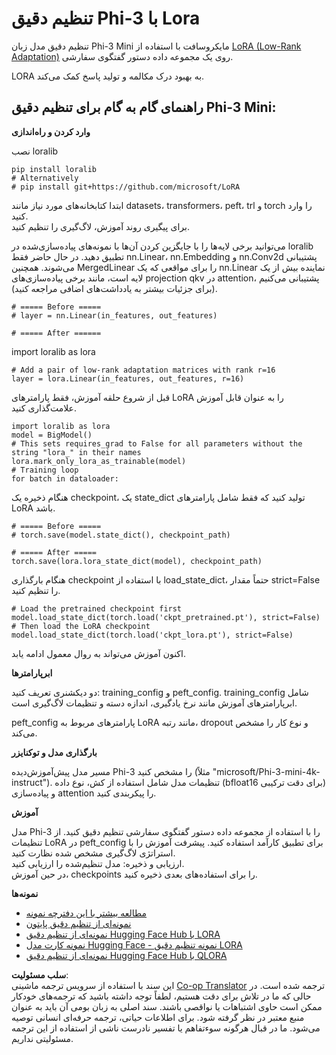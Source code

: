<!--
CO_OP_TRANSLATOR_METADATA:
{
  "original_hash": "50b6a55a0831b417835087d8b57759fe",
  "translation_date": "2025-05-07T13:29:58+00:00",
  "source_file": "md/03.FineTuning/FineTuning_Lora.md",
  "language_code": "fa"
}
-->
# **تنظیم دقیق Phi-3 با Lora**

تنظیم دقیق مدل زبان Phi-3 Mini مایکروسافت با استفاده از [LoRA (Low-Rank Adaptation)](https://github.com/microsoft/LoRA?WT.mc_id=aiml-138114-kinfeylo) روی یک مجموعه داده دستور گفتگوی سفارشی.

LORA به بهبود درک مکالمه و تولید پاسخ کمک می‌کند.

## راهنمای گام به گام برای تنظیم دقیق Phi-3 Mini:

**وارد کردن و راه‌اندازی**

نصب loralib

```
pip install loralib
# Alternatively
# pip install git+https://github.com/microsoft/LoRA

```

ابتدا کتابخانه‌های مورد نیاز مانند datasets، transformers، peft، trl و torch را وارد کنید.  
برای پیگیری روند آموزش، لاگ‌گیری را تنظیم کنید.

می‌توانید برخی لایه‌ها را با جایگزین کردن آن‌ها با نمونه‌های پیاده‌سازی‌شده در loralib تطبیق دهید. در حال حاضر فقط nn.Linear، nn.Embedding و nn.Conv2d پشتیبانی می‌شوند. همچنین MergedLinear را برای مواقعی که یک nn.Linear نماینده بیش از یک لایه است، مانند برخی پیاده‌سازی‌های projection qkv در attention، پشتیبانی می‌کنیم (برای جزئیات بیشتر به یادداشت‌های اضافی مراجعه کنید).

```
# ===== Before =====
# layer = nn.Linear(in_features, out_features)
```

```
# ===== After ======
```

import loralib as lora

```
# Add a pair of low-rank adaptation matrices with rank r=16
layer = lora.Linear(in_features, out_features, r=16)
```

قبل از شروع حلقه آموزش، فقط پارامترهای LoRA را به عنوان قابل آموزش علامت‌گذاری کنید.

```
import loralib as lora
model = BigModel()
# This sets requires_grad to False for all parameters without the string "lora_" in their names
lora.mark_only_lora_as_trainable(model)
# Training loop
for batch in dataloader:
```

هنگام ذخیره یک checkpoint، یک state_dict تولید کنید که فقط شامل پارامترهای LoRA باشد.

```
# ===== Before =====
# torch.save(model.state_dict(), checkpoint_path)
```  
```
# ===== After =====
torch.save(lora.lora_state_dict(model), checkpoint_path)
```

هنگام بارگذاری checkpoint با استفاده از load_state_dict، حتماً مقدار strict=False را تنظیم کنید.

```
# Load the pretrained checkpoint first
model.load_state_dict(torch.load('ckpt_pretrained.pt'), strict=False)
# Then load the LoRA checkpoint
model.load_state_dict(torch.load('ckpt_lora.pt'), strict=False)
```

اکنون آموزش می‌تواند به روال معمول ادامه یابد.

**ابرپارامترها**

دو دیکشنری تعریف کنید: training_config و peft_config. training_config شامل ابرپارامترهای آموزش مانند نرخ یادگیری، اندازه دسته و تنظیمات لاگ‌گیری است.

peft_config پارامترهای مربوط به LoRA مانند رتبه، dropout و نوع کار را مشخص می‌کند.

**بارگذاری مدل و توکنایزر**

مسیر مدل پیش‌آموزش‌دیده Phi-3 را مشخص کنید (مثلاً "microsoft/Phi-3-mini-4k-instruct"). تنظیمات مدل شامل استفاده از کش، نوع داده (bfloat16 برای دقت ترکیبی) و پیاده‌سازی attention را پیکربندی کنید.

**آموزش**

مدل Phi-3 را با استفاده از مجموعه داده دستور گفتگوی سفارشی تنظیم دقیق کنید. از تنظیمات LoRA در peft_config برای تطبیق کارآمد استفاده کنید. پیشرفت آموزش را با استراتژی لاگ‌گیری مشخص شده نظارت کنید.  
ارزیابی و ذخیره: مدل تنظیم‌شده را ارزیابی کنید.  
در حین آموزش، checkpoints را برای استفاده‌های بعدی ذخیره کنید.

**نمونه‌ها**  
- [مطالعه بیشتر با این دفترچه نمونه](../../../../code/03.Finetuning/Phi_3_Inference_Finetuning.ipynb)  
- [نمونه‌ای از تنظیم دقیق پایتون](../../../../code/03.Finetuning/FineTrainingScript.py)  
- [نمونه‌ای از تنظیم دقیق Hugging Face Hub با LORA](../../../../code/03.Finetuning/Phi-3-finetune-lora-python.ipynb)  
- [نمونه کارت مدل Hugging Face - نمونه تنظیم دقیق LORA](https://huggingface.co/microsoft/Phi-3-mini-4k-instruct/blob/main/sample_finetune.py)  
- [نمونه‌ای از تنظیم دقیق Hugging Face Hub با QLORA](../../../../code/03.Finetuning/Phi-3-finetune-qlora-python.ipynb)

**سلب مسئولیت**:  
این سند با استفاده از سرویس ترجمه ماشینی [Co-op Translator](https://github.com/Azure/co-op-translator) ترجمه شده است. در حالی که ما در تلاش برای دقت هستیم، لطفاً توجه داشته باشید که ترجمه‌های خودکار ممکن است حاوی اشتباهات یا نواقصی باشند. سند اصلی به زبان بومی آن باید به عنوان منبع معتبر در نظر گرفته شود. برای اطلاعات حیاتی، ترجمه حرفه‌ای انسانی توصیه می‌شود. ما در قبال هرگونه سوءتفاهم یا تفسیر نادرست ناشی از استفاده از این ترجمه مسئولیتی نداریم.
